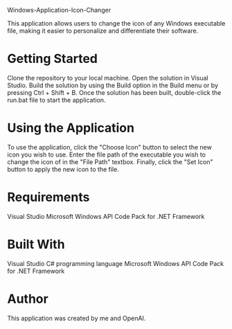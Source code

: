 Windows-Application-Icon-Changer

This application allows users to change the icon of any Windows executable file, making it easier to personalize and differentiate their software.

# Getting Started

Clone the repository to your local machine.
Open the solution in Visual Studio.
Build the solution by using the Build option in the Build menu or by pressing Ctrl + Shift + B.
Once the solution has been built, double-click the run.bat file to start the application.

# Using the Application

To use the application, click the "Choose Icon" button to select the new icon you wish to use.
Enter the file path of the executable you wish to change the icon of in the "File Path" textbox.
Finally, click the "Set Icon" button to apply the new icon to the file.

# Requirements

Visual Studio
Microsoft Windows API Code Pack for .NET Framework

# Built With

Visual Studio
C# programming language
Microsoft Windows API Code Pack for .NET Framework

# Author

This application was created by me and OpenAI.
